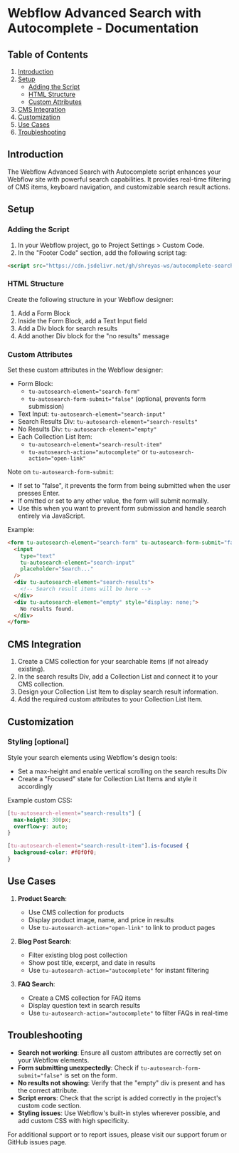 # Webflow Advanced Search with Autocomplete - Documentation

## Table of Contents

1. [Introduction](#introduction)
2. [Setup](#setup)
   - [Adding the Script](#adding-the-script)
   - [HTML Structure](#html-structure)
   - [Custom Attributes](#custom-attributes)
3. [CMS Integration](#cms-integration)
4. [Customization](#customization)
5. [Use Cases](#use-cases)
6. [Troubleshooting](#troubleshooting)

## Introduction

The Webflow Advanced Search with Autocomplete script enhances your Webflow site with powerful search capabilities. It provides real-time filtering of CMS items, keyboard navigation, and customizable search result actions.

## Setup

### Adding the Script

1. In your Webflow project, go to Project Settings > Custom Code.
2. In the "Footer Code" section, add the following script tag:

```html
<script src="https://cdn.jsdelivr.net/gh/shreyas-ws/autocomplete-search-with-cms@main/autocomplete-search-cms.min.js"></script>
```

### HTML Structure

Create the following structure in your Webflow designer:

1. Add a Form Block
2. Inside the Form Block, add a Text Input field
3. Add a Div block for search results
4. Add another Div block for the "no results" message

### Custom Attributes

Set these custom attributes in the Webflow designer:

- Form Block:
  - `tu-autosearch-element="search-form"`
  - `tu-autosearch-form-submit="false"` (optional, prevents form submission)
- Text Input: `tu-autosearch-element="search-input"`
- Search Results Div: `tu-autosearch-element="search-results"`
- No Results Div: `tu-autosearch-element="empty"`
- Each Collection List Item:
  - `tu-autosearch-element="search-result-item"`
  - `tu-autosearch-action="autocomplete"` or `tu-autosearch-action="open-link"`

Note on `tu-autosearch-form-submit`:

- If set to "false", it prevents the form from being submitted when the user presses Enter.
- If omitted or set to any other value, the form will submit normally.
- Use this when you want to prevent form submission and handle search entirely via JavaScript.

Example:

```html
<form tu-autosearch-element="search-form" tu-autosearch-form-submit="false">
  <input
    type="text"
    tu-autosearch-element="search-input"
    placeholder="Search..."
  />
  <div tu-autosearch-element="search-results">
    <!-- Search result items will be here -->
  </div>
  <div tu-autosearch-element="empty" style="display: none;">
    No results found.
  </div>
</form>
```

## CMS Integration

1. Create a CMS collection for your searchable items (if not already existing).
2. In the search results Div, add a Collection List and connect it to your CMS collection.
3. Design your Collection List Item to display search result information.
4. Add the required custom attributes to your Collection List Item.

## Customization

### Styling [optional]

Style your search elements using Webflow's design tools:

- Set a max-height and enable vertical scrolling on the search results Div
- Create a "Focused" state for Collection List Items and style it accordingly

Example custom CSS:

```css
[tu-autosearch-element="search-results"] {
  max-height: 300px;
  overflow-y: auto;
}

[tu-autosearch-element="search-result-item"].is-focused {
  background-color: #f0f0f0;
}
```

## Use Cases

1. **Product Search**:

   - Use CMS collection for products
   - Display product image, name, and price in results
   - Use `tu-autosearch-action="open-link"` to link to product pages

2. **Blog Post Search**:

   - Filter existing blog post collection
   - Show post title, excerpt, and date in results
   - Use `tu-autosearch-action="autocomplete"` for instant filtering

3. **FAQ Search**:
   - Create a CMS collection for FAQ items
   - Display question text in search results
   - Use `tu-autosearch-action="autocomplete"` to filter FAQs in real-time

## Troubleshooting

- **Search not working**: Ensure all custom attributes are correctly set on your Webflow elements.
- **Form submitting unexpectedly**: Check if `tu-autosearch-form-submit="false"` is set on the form.
- **No results not showing**: Verify that the "empty" div is present and has the correct attribute.
- **Script errors**: Check that the script is added correctly in the project's custom code section.
- **Styling issues**: Use Webflow's built-in styles wherever possible, and add custom CSS with high specificity.

For additional support or to report issues, please visit our support forum or GitHub issues page.
